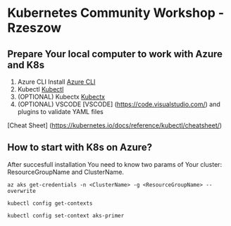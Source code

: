 # Kubernetes Community Workshop - Rzeszow

## Prepare Your local computer to work with Azure and K8s

1. Azure CLI Install  [Azure CLI](https://docs.microsoft.com/en-us/cli/azure/install-azure-cli)
2. Kubectl            [Kubectl](https://kubernetes.io/docs/tasks/tools/)
3. (OPTIONAL) Kubectx [Kubectx](https://github.com/ahmetb/kubectx)
4. (OPTIONAL) VSCODE  [VSCODE] (https://code.visualstudio.com/) and plugins to validate YAML files

[Cheat Sheet] (https://kubernetes.io/docs/reference/kubectl/cheatsheet/) 

## How to start with K8s on Azure?

After succesfull installation You need to know two params of Your cluster: ResourceGroupName and ClusterName.
```
az aks get-credentials -n <ClusterName> -g <ResourceGroupName> --overwrite 

kubectl config get-contexts

kubectl config set-context aks-primer 
```
